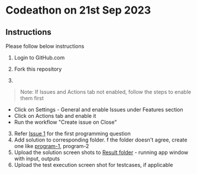 # Codeathon on 21st Sep 2023

## Instructions
Please follow below instructions
  1. Login to GitHub.com
  2. Fork this repository

  3. 

  > Note: If Issues and Actions tab not enabled, follow the steps to enable them first
   <ul><li>Click on Settings - General and enable Issues under Features section</li>
   <li>Click on Actions tab and enable it</li>  
   <li>Run the workflow "Create issue on Close"
   </li></ul>

  3. Refer [Issue 1](https://github.com/ambilykk/airindia-codeathon-sep23/issues/1) for the first programming question
  4. Add solution to corresponding folder. f the folder doesn't agree, create one like [program-1](./program-1), program-2
  5. Upload the solution screen shots to [Result folder](./result) - running app window with input, outputs
  6. Upload the test execution screen shot for testcases, if applicable


